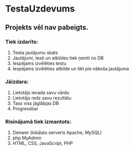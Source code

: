 # TestaUzdevums

## Projekts vēl nav pabeigts.

### Tiek izdarīts:
1. Testa jautājumu skats
2. Jautājumi, testi un atbildes tiek ņemti no DB
3. Iespējams izvēlēties testu
4. Iespējams izvēlēties atbilde un tikt pie nākoša jautājuma

### Jāizdara:
1. Lietotājs ievada savu vārdu
2. Lietotājs redz savu rezultātu
3. Tass viss jāglābjas DB
4. Progressbar

### Risinājumā tiek izmantots:
1. Denwer (lokālais serveris Apache, MySQL)
2. php MyAdmin
3. HTML, CSS, JavaScript, PHP
